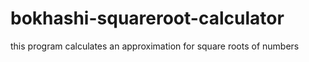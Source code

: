 # bokhashi-squareroot-calculator
this program calculates an approximation for square roots of numbers
